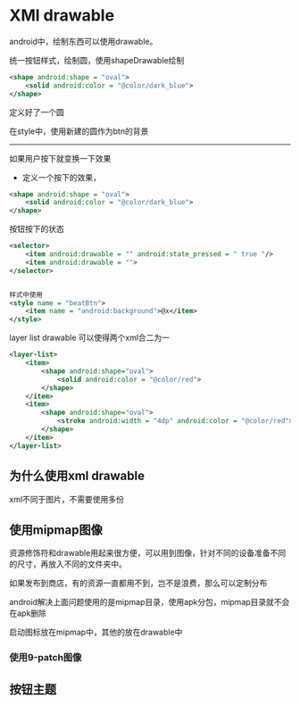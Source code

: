 # XMl drawable

android中，绘制东西可以使用drawable。

统一按钮样式，绘制圆，使用shapeDrawable绘制

```xml
<shape android:shape = "oval">
    <solid android:color = "@color/dark_blue">
</shape>
```
定义好了一个圆

在style中，使用新建的圆作为btn的背景


------------

如果用户按下就变换一下效果

- 定义一个按下的效果，
```xml
<shape android:shape = "oval">
    <solid android:color = "@color/dark_blue">
</shape>
```

按钮按下的状态
```xml
<selector>
    <item android:drawable = "" android:state_pressed = " true "/>
    <item android:drawable = "">
</selector>


样式中使用
<style name = "beatBtn">
    <item name = "android:background">@x</item>
</style>
```

layer list drawable 可以使得两个xml合二为一

```xml
<layer-list>
    <item>
        <shape android:shape="oval">
            <solid android:color = "@color/red">
        </shape>
    </item>
    <item>
        <shape android:shape="oval">
            <stroke android:width = "4dp" android:color = "@color/red">
        </shape>
    </item>
</layer-list>
```

## 为什么使用xml drawable


xml不同于图片，不需要使用多份

## 使用mipmap图像


资源修饰符和drawable用起来很方便，可以用到图像，针对不同的设备准备不同的尺寸，再放入不同的文件夹中。

如果发布到商店，有的资源一直都用不到，岂不是浪费，那么可以定制分布

android解决上面问题使用的是mipmap目录，使用apk分包，mipmap目录就不会在apk删除

启动图标放在mipmap中，其他的放在drawable中

### 使用9-patch图像

## 按钮主题

